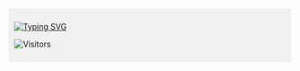 <div style="background-color: #f0f0f0; padding: 10px;">


<div align="centre">

<a href="https://git.io/typing-svg"><img src="https://readme-typing-svg.demolab.com?font=Fira+Code&duration=4000&pause=500&multiline=true&width=435&lines=Brajendra+Suman;BTech+%40+IIT-Guwahati;MERN+%7C+BLOCKCHAIN+" alt="Typing SVG" /></a>


</div>



![Visitors](https://api.visitorbadge.io/api/visitors?path=https%3A%2F%2Fgithub.com%2Fs-brajendra%2Fs-brajendra&label=VISITOR&countColor=%23263759&style=flat-square) 
  

</div>







